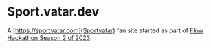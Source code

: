 # Sport.vatar.dev #

A [https://sportvatar.com](Sportvatar) fan site started as part of [Flow Hackathon Season 2 of 2023](https://flow-hackathon-s2.devfolio.co/).